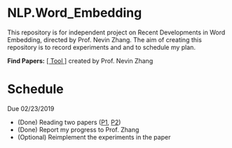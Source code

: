 # NLP.Word_Embedding
This repository is for independent project on Recent Developments in Word Embedding, directed by Prof. Nevin Zhang. The aim of creating this repository is to record experiments and and to schedule my plan.

**Find Papers:** [[ Tool ]](http://aipano.cse.ust.hk/p11/) created by Prof. Nevin Zhang

# Schedule
Due 02/23/2019
- (Done) Reading two papers ([P1](http://aclweb.org/anthology/P18-1073), [P2](http://aclweb.org/anthology/P18-1041))
- (Done) Report my progress to Prof. Zhang
- (Optional) Reimplement the experiments in the paper

